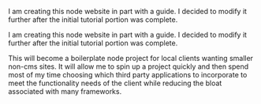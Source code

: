 I am creating this node website in part with a guide. 
I decided to modify it further after the initial tutorial 
portion was complete.

I am creating this node website in part with a guide. I decided to modify it further after the initial tutorial portion was complete.

This will become a boilerplate node project for local clients wanting smaller non-cms sites. It will allow me to spin up a project quickly and then spend most of my time choosing which third party applications to incorporate to meet the functionality needs of the client while reducing the bloat associated with many frameworks.
